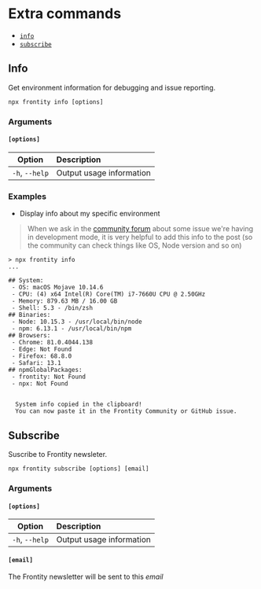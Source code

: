 # Extra commands

* [`info`](https://github.com/frontity/docs/tree/0cac302e50492921e52b6af7888df35f3501f5d2/docs/frontity-cli/info.md)
* [`subscribe`](https://github.com/frontity/docs/tree/0cac302e50492921e52b6af7888df35f3501f5d2/docs/frontity-cli/subscribe.md)

## Info

Get environment information for debugging and issue reporting.

```text
npx frontity info [options]
```

### Arguments

#### **`[options]`**

| Option | Description |
| :---: | :--- |
| `-h`, `--help` | Output usage information |

### Examples

* Display info about my specific environment

> When we ask in the [community forum](https://community.frontity.org/) about some issue we're having in development mode, it is very helpful to add this info to the post \(so the community can check things like OS, Node version and so on\)

```text
> npx frontity info
...

## System:
 - OS: macOS Mojave 10.14.6
 - CPU: (4) x64 Intel(R) Core(TM) i7-7660U CPU @ 2.50GHz
 - Memory: 879.63 MB / 16.00 GB
 - Shell: 5.3 - /bin/zsh
## Binaries:
 - Node: 10.15.3 - /usr/local/bin/node
 - npm: 6.13.1 - /usr/local/bin/npm
## Browsers:
 - Chrome: 81.0.4044.138
 - Edge: Not Found
 - Firefox: 68.8.0
 - Safari: 13.1
## npmGlobalPackages:
 - frontity: Not Found
 - npx: Not Found


  System info copied in the clipboard!
  You can now paste it in the Frontity Community or GitHub issue.
```

## Subscribe

Suscribe to Frontity newsleter.

```text
npx frontity subscribe [options] [email]
```

### Arguments

#### **`[options]`**

| Option | Description |
| :---: | :--- |
| `-h`, `--help` | Output usage information |

#### **`[email]`**

The Frontity newsletter will be sent to this _email_

